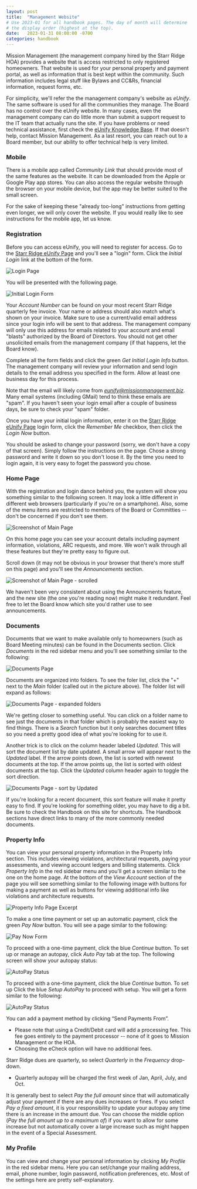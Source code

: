 ```yaml
---
layout: post
title:  "Management Website"
# Use 2023-01 for all handbook pages. The day of month will determine
# the display order (highest at the top).
date:   2023-01-31 08:00:00 -0700
categories: handbook
---
```

Mission Management (the management company hired by the Starr Ridge HOA)
provides a website that is access restricted to only registered homeowners.
That website is used for your personal property and payment portal, as well as
information that is best kept within the community. Such information includes
legal stuff like Bylaws and CC&Rs, financial information, request forms, etc.

For simplicity, we'll refer the the management company's website as *eUnify*.
The same software is used for all the communities they manage. The Board has no
control over the eUnify website. In many cases, even the management company can
do little more than submit a support request to the IT team that actually runs
the site. If you have problems or need technical assistance, first check the
[eUnify Knowledge Base](https://eunifyportal.freshdesk.com/support/solutions).
If that doesn't help, contact Mission Management. As a last resort, you can
reach out to a Board member, but our ability to offer technical help is very
limited.

### Mobile

There is a mobile app called *Community Link* that should provide most of the
same features as the website. It can be downloaded from the Apple or Google
Play app stores. You can also access the regular website through the browser on
your mobile device, but the app may be better suited to the small screen.

For the sake of keeping these "already too-long" instructions from getting
even longer, we will only cover the website. If you would really like to see
instructions for the mobile app, let us know.

### Registration

Before you can access eUnify, you will need to register for access. Go to
the [Starr Ridge eUnify Page][str-eunify] and you'll see a "login" form. Click the
*Initial Login* link at the bottom of the form.

![Login Page](/assets/eunify/str_eunify_01.png)

You will be presented with the following page.

![Initial Login Form](/assets/eunify/str_eunify_02.png)

Your *Account Number* can be found on your most recent Starr Ridge quarterly
fee invoice. Your name or address should also match what's shown on your
invoice. Make sure to use a current/valid email address since your login info
will be sent to that address. The management company will only use this address
for emails related to your account and email "blasts" authorized by the Board
of Directors. You should not get other unsolicited emails from the management
company (if that happens, let the Board know).

Complete all the form fields and click the green *Get Initial Login Info*
button. The management company will review your information and send login
details to the email address you specified in the form. Allow at least one
business day for this process.

Note that the email will likely come from *eunify@missionmanagement.biz*. Many
email systems (including GMail) tend to think these emails are "spam". If you
haven't seen your login email after a couple of business days, be sure to check
your "spam" folder.

Once you have your initial login information, enter it on the [Starr Ridge
eUnify Page][str-eunify] login form, click the *Remember Me* checkbox, then
click the *Login Now* button.

You should be asked to change your password (sorry, we don't have a copy of
that screen). Simply follow the instructions on the page. Chose a strong
password and write it down so you don't loose it. By the time you need to
login again, it is very easy to foget the password you chose.

### Home Page

With the registration and login dance behind you, the system will show you
something similar to the following screen. It may look a little different in
different web browsers (particularly if you're on a smartphone). Also, some
of the menu items are restricted to members of the Board or Committies -- don't
be concerned if you don't see them.

![Screenshot of Main Page](/assets/eunify/str_eunify_03.png)

On this home page you can see your account details including payment
information, violations, ARC requests, and more. We won't walk through all
these features but they're pretty easy to figure out.

Scroll down (it may not be obvious in your browser that there's more stuff on
this page) and you'll see the *Announcements* section.

![Screenshot of Main Page - scrolled](/assets/eunify/str_eunify_04.png)

We haven't been very consistent about using the Announcments feature, and
the new site (the one you're reading now) might make it redundant. Feel free
to let the Board know which site you'd rather use to see announcements.

### Documents

Documents that we want to make available only to homeowners (such as Board
Meeting minutes) can be found in the Documents section. Click *Documents* in
the red sidebar menu and you'll see something similar to the following:

![Documents Page](/assets/eunify/str_eunify_06.png)

Documents are organized into folders. To see the foler list, click the
"+" next to the *Main* folder (called out in the picture above). The folder
list will expand as follows:

![Documents Page - expanded folders](/assets/eunify/str_eunify_07.png)

We're getting closer to something useful. You can click on a folder name to
see just the documents in that folder which is probably the easiest way to
find things. There is a *Search* function but it only searches document titles
so you need a pretty good idea of what you're looking for to use it.

Another trick is to click on the column header labeled *Updated*. This will
sort the document list by date updated. A small arrow will appear next to the
*Updated* label. If the arrow points down, the list is sorted with newest
documents at the top. If the arrow points up, the list is sorted with oldest
documents at the top. Click the *Updated* column header again to toggle the
sort direction.

![Documents Page - sort by Updated](/assets/eunify/str_eunify_08.png)

If you're looking for a recent document, this sort feature will make it
pretty easy to find. If you're looking for something older, you may have
to dig a bit. Be sure to check the Handbook on this site for shortcuts.
The Handbook sections have direct links to many of the more commonly
needed documents.

### Property Info

You can view your personal property information in the Property Info section.
This includes viewing violations, architectural requests, paying your
assessments, and viewing account ledgers and billing statements. Click
*Property Info* in the red sidebar menu and you'll get a screen similar to the
one on the home page. At the bottom of the *View Account* section of the page
you will see something similar to the following image with buttons for making a
payment as well as buttons for viewing additional info like violations and
architecture requests.

![Property Info Page Excerpt](/assets/eunify/str_eunify_prop_info.png)

To make a one time payment or set up an automatic payment, click the green *Pay
Now* button. You will see a page similar to the following:

![Pay Now Form](/assets/eunify/str_eunify_pay_now.png)

To proceed with a one-time payment, click the blue *Continue* button. To set up
or manage an autopay, click *Auto Pay* tab at the top. The following screen
will show your autopay status:

![AutoPay Status](/assets/eunify/str_eunify_autopay.png)

To proceed with a one-time payment, click the blue *Continue* button. To set up
Click the blue *Setup AutoPay* to proceed with setup. You will get a form
similar to the following:

![AutoPay Status](/assets/eunify/str_eunify_autopay_2.png)

You can add a payment method by clicking “Send Payments From”.

* Please note that using a Credit/Debit card will add a processing fee. This fee
  goes entirely to the payment processor -- none of it goes to Mission Management
  or the HOA.
* Choosing the eCheck option will have no additional fees.

Starr Ridge dues are quarterly, so select *Quarterly* in the *Frequency* drop-down.

* Quarterly autopay will be charged the first week of Jan, April, July, and Oct.

It is generally best to select *Pay the full amount* since that will
automatically adjust your payment if there are any dues increases or fines. If
you select *Pay a fixed amount*, it is your responsibility to update your
autopay any time there is an increase in the amount due. You can choose the
middle option (*Pay the full amount up to a maximum of*) if you want to allow
for some increase but not automatically cover a large increase such as might
happen in the event of a Special Assessment.

### My Profile

You can view and change your personal information by clicking *My Profile* in the
red sidebar menu. Here you can set/change your mailing address, email, phone number,
login password, notification preferences, etc. Most of the settings here are
pretty self-explanatory.

[str-eunify]: https://str.eunify.net
